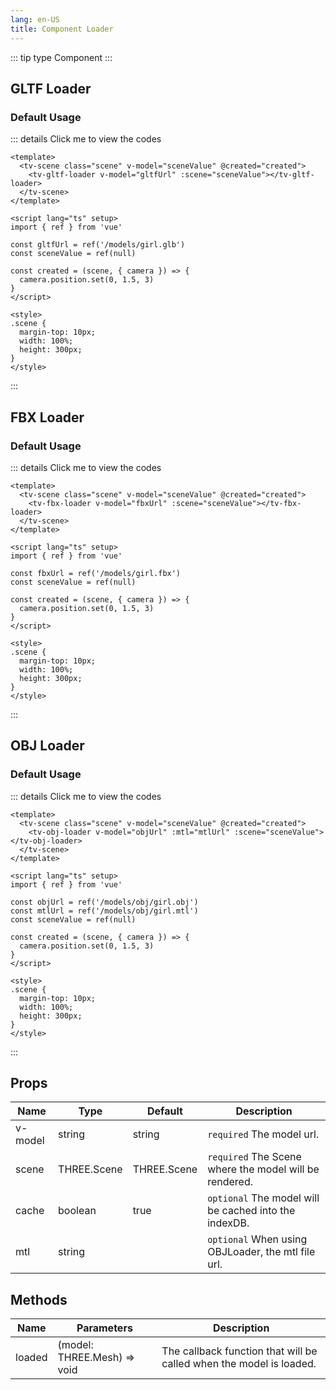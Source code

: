 ```yaml
---
lang: en-US
title: Component Loader
---
```


::: tip type
Component
:::

## GLTF Loader

### Default Usage

<GLTFLoaderComponent />

::: details Click me to view the codes

```vue
<template>
  <tv-scene class="scene" v-model="sceneValue" @created="created">
    <tv-gltf-loader v-model="gltfUrl" :scene="sceneValue"></tv-gltf-loader>
  </tv-scene>
</template>

<script lang="ts" setup>
import { ref } from 'vue'

const gltfUrl = ref('/models/girl.glb')
const sceneValue = ref(null)

const created = (scene, { camera }) => {
  camera.position.set(0, 1.5, 3)
}
</script>

<style>
.scene {
  margin-top: 10px;
  width: 100%;
  height: 300px;
}
</style>
```

:::

## FBX Loader

### Default Usage

<FBXLoaderComponent />

::: details Click me to view the codes

```vue
<template>
  <tv-scene class="scene" v-model="sceneValue" @created="created">
    <tv-fbx-loader v-model="fbxUrl" :scene="sceneValue"></tv-fbx-loader>
  </tv-scene>
</template>

<script lang="ts" setup>
import { ref } from 'vue'

const fbxUrl = ref('/models/girl.fbx')
const sceneValue = ref(null)

const created = (scene, { camera }) => {
  camera.position.set(0, 1.5, 3)
}
</script>

<style>
.scene {
  margin-top: 10px;
  width: 100%;
  height: 300px;
}
</style>
```

:::

## OBJ Loader

### Default Usage

<OBJLoaderComponent />

::: details Click me to view the codes

```vue
<template>
  <tv-scene class="scene" v-model="sceneValue" @created="created">
    <tv-obj-loader v-model="objUrl" :mtl="mtlUrl" :scene="sceneValue"></tv-obj-loader>
  </tv-scene>
</template>

<script lang="ts" setup>
import { ref } from 'vue'

const objUrl = ref('/models/obj/girl.obj')
const mtlUrl = ref('/models/obj/girl.mtl')
const sceneValue = ref(null)

const created = (scene, { camera }) => {
  camera.position.set(0, 1.5, 3)
}
</script>

<style>
.scene {
  margin-top: 10px;
  width: 100%;
  height: 300px;
}
</style>
```

:::

## Props

| Name    | Type        | Default     | Description                                            |
| ------- | ----------- | ----------- | ------------------------------------------------------ |
| v-model | string      | string      | `required` The model url.                              |
| scene   | THREE.Scene | THREE.Scene | `required` The Scene where the model will be rendered. |
| cache   | boolean     | true        | `optional` The model will be cached into the indexDB.  |
| mtl     | string      |             | `optional` When using OBJLoader, the mtl file url.     |

## Methods

| Name   | Parameters                  | Description                                                         |
| ------ | --------------------------- | ------------------------------------------------------------------- |
| loaded | (model: THREE.Mesh) => void | The callback function that will be called when the model is loaded. |
